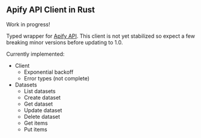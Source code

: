 ## Apify API Client in Rust
Work in progress!

Typed wrapper for [Apify API](https://docs.apify.com/api/v2). This client is not yet stabilized so expect a few breaking minor versions before updating to 1.0.

Currently implemented:
- Client 
    - Exponential backoff
    - Error types (not complete)
- Datasets
    - List datasets
    - Create dataset
    - Get dataset
    - Update dataset
    - Delete dataset
    - Get items
    - Put items
